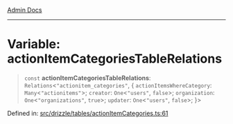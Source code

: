 [Admin Docs](/)

***

# Variable: actionItemCategoriesTableRelations

> `const` **actionItemCategoriesTableRelations**: `Relations`\<`"actionitem_categories"`, \{ `actionItemsWhereCategory`: `Many`\<`"actionitems"`\>; `creator`: `One`\<`"users"`, `false`\>; `organization`: `One`\<`"organizations"`, `true`\>; `updater`: `One`\<`"users"`, `false`\>; \}\>

Defined in: [src/drizzle/tables/actionItemCategories.ts:61](https://github.com/Sourya07/talawa-api/blob/61a1911602b2f0aac7635e08ae2918f4f768e8ff/src/drizzle/tables/actionItemCategories.ts#L61)
